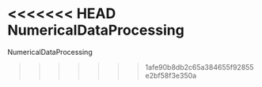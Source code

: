 <<<<<<< HEAD
NumericalDataProcessing
=======
NumericalDataProcessing
>>>>>>> 1afe90b8db2c65a384655f92855e2bf58f3e350a

